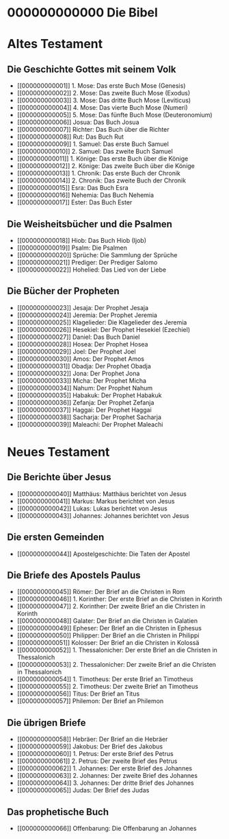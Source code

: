 # 000000000000 Die Bibel
# Altes Testament
## Die Geschichte Gottes mit seinem Volk
- [[000000000001]] 1. Mose: Das erste Buch Mose (Genesis)
- [[000000000002]] 2. Mose: Das zweite Buch Mose (Exodus)
- [[000000000003]] 3. Mose: Das dritte Buch Mose (Leviticus)
- [[000000000004]] 4. Mose: Das vierte Buch Mose (Numeri)
- [[000000000005]] 5. Mose: Das fünfte Buch Mose (Deuteronomium)
- [[000000000006]] Josua: Das Buch Josua
- [[000000000007]] Richter: Das Buch über die Richter
- [[000000000008]] Rut: Das Buch Rut
- [[000000000009]] 1. Samuel: Das erste Buch Samuel
- [[000000000010]] 2. Samuel: Das zweite Buch Samuel
- [[000000000011]] 1. Könige: Das erste Buch über die Könige
- [[000000000012]] 2. Könige: Das zweite Buch über die Könige
- [[000000000013]] 1. Chronik: Das erste Buch der Chronik
- [[000000000014]] 2. Chronik: Das zweite Buch der Chronik
- [[000000000015]] Esra: Das Buch Esra
- [[000000000016]] Nehemia: Das Buch Nehemia
- [[000000000017]] Ester: Das Buch Ester

## Die Weisheitsbücher und die Psalmen
- [[000000000018]] Hiob: Das Buch Hiob (Ijob)
- [[000000000019]] Psalm: Die Psalmen
- [[000000000020]] Sprüche: Die Sammlung der Sprüche
- [[000000000021]] Prediger: Der Prediger Salomo
- [[000000000022]] Hohelied: Das Lied von der Liebe

## Die Bücher der Propheten
- [[000000000023]] Jesaja: Der Prophet Jesaja
- [[000000000024]] Jeremia: Der Prophet Jeremia
- [[000000000025]] Klagelieder: Die Klagelieder des Jeremia
- [[000000000026]] Hesekiel: Der Prophet Hesekiel (Ezechiel)
- [[000000000027]] Daniel: Das Buch Daniel
- [[000000000028]] Hosea: Der Prophet Hosea
- [[000000000029]] Joel: Der Prophet Joel
- [[000000000030]] Amos: Der Prophet Amos
- [[000000000031]] Obadja: Der Prophet Obadja
- [[000000000032]] Jona: Der Prophet Jona
- [[000000000033]] Micha: Der Prophet Micha
- [[000000000034]] Nahum: Der Prophet Nahum
- [[000000000035]] Habakuk: Der Prophet Habakuk
- [[000000000036]] Zefanja: Der Prophet Zefanja
- [[000000000037]] Haggai: Der Prophet Haggai
- [[000000000038]] Sacharja: Der Prophet Sacharja
- [[000000000039]] Maleachi: Der Prophet Maleachi

# Neues Testament

## Die Berichte über Jesus
- [[000000000040]] Matthäus: Matthäus berichtet von Jesus
- [[000000000041]] Markus: Markus berichtet von Jesus
- [[000000000042]] Lukas: Lukas berichtet von Jesus
- [[000000000043]] Johannes: Johannes berichtet von Jesus

## Die ersten Gemeinden
- [[000000000044]] Apostelgeschichte: Die Taten der Apostel

## Die Briefe des Apostels Paulus
- [[000000000045]] Römer: Der Brief an die Christen in Rom
- [[000000000046]] 1. Korinther: Der erste Brief an die Christen in Korinth
- [[000000000047]] 2. Korinther: Der zweite Brief an die Christen in Korinth
- [[000000000048]] Galater: Der Brief an die Christen in Galatien
- [[000000000049]] Epheser: Der Brief an die Christen in Ephesus
- [[000000000050]] Philipper: Der Brief an die Christen in Philippi
- [[000000000051]] Kolosser: Der Brief an die Christen in Kolossä
- [[000000000052]] 1. Thessalonicher: Der erste Brief an die Christen in Thessalonich
- [[000000000053]] 2. Thessalonicher: Der zweite Brief an die Christen in Thessalonich
- [[000000000054]] 1. Timotheus: Der erste Brief an Timotheus
- [[000000000055]] 2. Timotheus: Der zweite Brief an Timotheus
- [[000000000056]] Titus: Der Brief an Titus
- [[000000000057]] Philemon: Der Brief an Philemon

## Die übrigen Briefe
- [[000000000058]] Hebräer: Der Brief an die Hebräer
- [[000000000059]] Jakobus: Der Brief des Jakobus
- [[000000000060]] 1. Petrus: Der erste Brief des Petrus
- [[000000000061]] 2. Petrus: Der zweite Brief des Petrus
- [[000000000062]] 1. Johannes: Der erste Brief des Johannes
- [[000000000063]] 2. Johannes: Der zweite Brief des Johannes
- [[000000000064]] 3. Johannes: Der dritte Brief des Johannes
- [[000000000065]] Judas: Der Brief des Judas

## Das prophetische Buch
- [[000000000066]] Offenbarung: Die Offenbarung an Johannes

